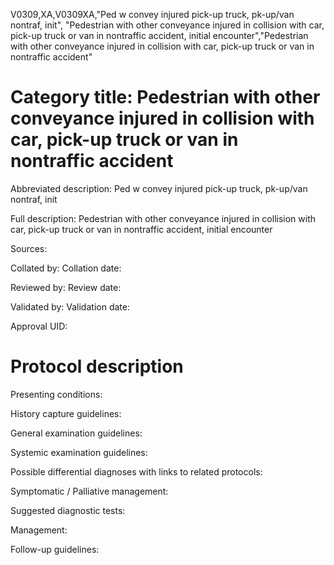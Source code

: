 V0309,XA,V0309XA,"Ped w convey injured pick-up truck, pk-up/van nontraf, init", "Pedestrian with other conveyance injured in collision with car, pick-up truck or van in nontraffic accident, initial encounter","Pedestrian with other conveyance injured in collision with car, pick-up truck or van in nontraffic accident"
# Category title: Pedestrian with other conveyance injured in collision with car, pick-up truck or van in nontraffic accident

Abbreviated description: Ped w convey injured pick-up truck, pk-up/van nontraf, init

Full description: Pedestrian with other conveyance injured in collision with car, pick-up truck or van in nontraffic accident, initial encounter

Sources:

Collated by:
Collation date:

Reviewed by:
Review date:

Validated by:
Validation date:

Approval UID:

# Protocol description

Presenting conditions:

History capture guidelines:

General examination guidelines:

Systemic examination guidelines:

Possible differential diagnoses with links to related protocols:

Symptomatic / Palliative management:

Suggested diagnostic tests:

Management:

Follow-up guidelines:
